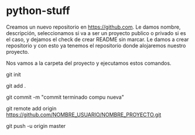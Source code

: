 # python-stuff
Creamos un nuevo repositorio en https://github.com. Le damos nombre, descripción, seleccionamos si va a ser un proyecto publico o privado si es el caso, y dejamos el check de crear README sin marcar. Le damos a crear repositorio y con esto ya tenemos el repositorio donde alojaremos nuestro proyecto.

Nos vamos a la carpeta del proyecto y ejecutamos estos comandos.

git init

git add .

git commit -m "commit terminado compu nueva"

git remote add origin https://github.com/NOMBRE_USUARIO/NOMBRE_PROYECTO.git

git push -u origin master